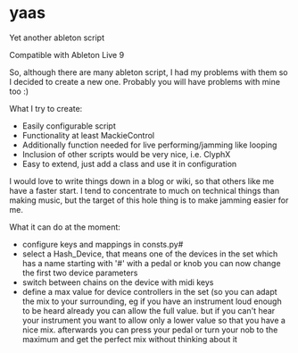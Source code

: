 yaas
====

Yet another ableton script

Compatible with Ableton Live 9

So, although there are many ableton script, I had my problems with them so I decided to create a new one.
Probably you will have problems with mine too :)

What I try to create:
- Easily configurable script
- Functionality at least MackieControl
- Additionally function needed for live performing/jamming like looping
- Inclusion of other scripts would be very nice, i.e. ClyphX
- Easy to extend, just add a class and use it in configuration

I would love to write things down in a blog or wiki, so that others like me have a faster start. I tend to concentrate to much on technical things than making music, but the target of this hole thing is to make jamming easier for me.

What it can do at the moment:
- configure keys and mappings in consts.py#
- select a Hash_Device, that means one of the devices in the set which has a name starting with '#'
  with a pedal or knob you can now change the first two device parameters 
- switch between chains on the device with midi keys
- define a max value for device controllers in the set (so you can adapt the mix to your surrounding, eg if you have an instrument loud enough to be heard already you can allow the full value. but if you can't hear your instrument you want to allow only a lower value so that you have a nice mix. 
  afterwards you can press your pedal or turn your nob to the maximum and get the perfect mix without thinking about it


